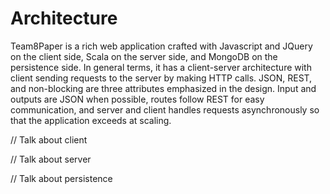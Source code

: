 # Architecture

Team8Paper is a rich web application crafted with Javascript and JQuery on the client side,
Scala on the server side, and MongoDB on the persistence side. In general terms, it has a client-server architecture
with client sending requests to the server by making HTTP calls. JSON, REST, and non-blocking are three attributes emphasized
in the design. Input and outputs are JSON when possible, routes follow REST for easy communication, and server and client handles
requests asynchronously so that the application exceeds at scaling.

// Talk about client

// Talk about server

// Talk about persistence